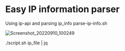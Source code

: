 # Easy IP information parser
Using ip-api and parsing ip_info
parse-ip-info.sh

![Screenshot_20220910_100249](https://user-images.githubusercontent.com/72115510/189484778-c569c0a1-f4c1-4b58-8067-9496b5b50bd3.png)

./script.sh ip_file | jq 
